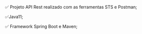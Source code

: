 ✅ Projeto API Rest realizado com as ferramentas STS e Postman;

✅Java11;

✅  Framework Spring Boot e Maven;
